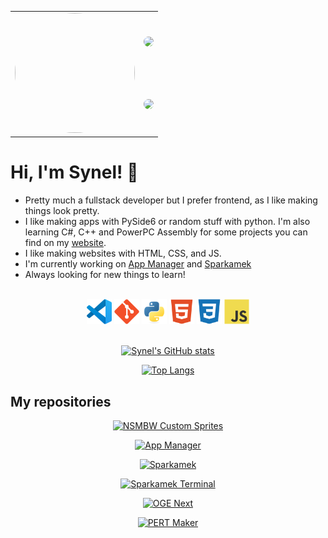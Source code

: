 <div align="center">
    <table style="width: 100%; border: none;" cellspacing="0" cellpadding="0" border="0" align="center">
        <tr>
            <td rowspan="2" align="center">
                <a href="https://synell.github.io/">
                    <img src="https://avatars.githubusercontent.com/u/70210528?v=4" height="192px" width="192px" style="border-radius: 192px"/>
                    <!-- <img src="pfp.svg" height="192px" width="192px"/> -->
                </a>
            </td>
            <td>
                <a class="col-sm-2" href="https://github.com/Synell/App-Manager">
                    <img src="https://img.shields.io/github/downloads/Synell/App-Manager/total?style=for-the-badge&logo=github&logoColor=white&label=APP%20MANAGER%20DOWNLOADS&labelColor=black&color=black" width="100%" style="border-radius: 2vh;"/>
                </a>
            </td>
        </tr>
        <tr>
            <td>
                <a class="col-sm-2" href="https://github.com/Synell/OGE-Next">
                    <img src="https://img.shields.io/github/downloads/Synell/OGE-Next/total?style=for-the-badge&logo=github&logoColor=white&label=OGE%20NEXT%20DOWNLOADS&labelColor=black&color=black" width="100%" style="border-radius: 2vh;"/>
                </a>
            </td>
        </tr>
    </table>
</div>



# Hi, I'm Synel! 👋

- Pretty much a fullstack developer but I prefer frontend, as I like making things look pretty.
- I like making apps with PySide6 or random stuff with python. I'm also learning C#, C++ and PowerPC Assembly for some projects you can find on my [website](https://synell.github.io/).
- I like making websites with HTML, CSS, and JS.
- I'm currently working on [App Manager](https://github.com/Synell/App-Manager) and [Sparkamek](https://github.com/Synell/Sparkamek)
- Always looking for new things to learn!


<div align="center">
    <br>
    <img src="https://raw.githubusercontent.com/devicons/devicon/master/icons/vscode/vscode-original.svg" height="40"/>
    <img src="https://raw.githubusercontent.com/devicons/devicon/master/icons/git/git-original.svg" height="40"/>
    <img src="https://raw.githubusercontent.com/devicons/devicon/master/icons/python/python-original.svg" height="40"/>
    <img src="https://raw.githubusercontent.com/devicons/devicon/master/icons/html5/html5-plain.svg" height="40"/>
    <img src="https://raw.githubusercontent.com/devicons/devicon/master/icons/css3/css3-plain.svg" height="40"/>
    <img src="https://raw.githubusercontent.com/devicons/devicon/master/icons/javascript/javascript-original.svg" height="40"/>
</div>

<br>

<div align="center">

[![Synel's GitHub stats](https://github-readme-stats.vercel.app/api?username=Synell&theme=tokyonight&show_icons=true&rank_icon=default&custom_title=My%20GitHub%20Stats)](https://github.com/Synell/github-readme-stats)

</div>

<div align="center">

[![Top Langs](https://github-readme-stats.vercel.app/api/top-langs/?username=Synell&layout=compact&theme=tokyonight&show_icons=true&custom_title=My%20Most%20Used%20Languages)](https://github.com/Synell/github-readme-stats)

</div>



## My repositories

<div align="center">

[![NSMBW Custom Sprites](https://github-readme-stats.vercel.app/api/pin/?username=Synell&theme=tokyonight&repo=NSMBW-Custom-Sprites)](https://github.com/Synell/NSMBW-Custom-Sprites)

[![App Manager](https://github-readme-stats.vercel.app/api/pin/?username=Synell&theme=tokyonight&repo=App-Manager)](https://github.com/Synell/App-Manager)

[![Sparkamek](https://github-readme-stats.vercel.app/api/pin/?username=Synell&theme=tokyonight&repo=Sparkamek)](https://github.com/Synell/Sparkamek)

[![Sparkamek Terminal](https://github-readme-stats.vercel.app/api/pin/?username=Synell&theme=tokyonight&repo=Sparkamek-Terminal)](https://github.com/Synell/Sparkamek-Terminal)

[![OGE Next](https://github-readme-stats.vercel.app/api/pin/?username=Synell&theme=tokyonight&repo=OGE-Next)](https://github.com/Synell/OGE-Next)

[![PERT Maker](https://github-readme-stats.vercel.app/api/pin/?username=Synell&theme=tokyonight&repo=PERT-Maker)](https://github.com/Synell/PERT-Maker)

</div>


